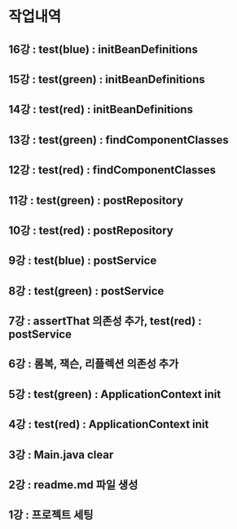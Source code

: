 # 작업내역

## 16강 : test(blue) : initBeanDefinitions

## 15강 : test(green) : initBeanDefinitions

## 14강 : test(red) : initBeanDefinitions

## 13강 : test(green) : findComponentClasses

## 12강 : test(red) : findComponentClasses

## 11강 : test(green) : postRepository

## 10강 : test(red) : postRepository

## 9강 : test(blue) : postService

## 8강 : test(green) : postService

## 7강 : assertThat 의존성 추가, test(red) : postService

## 6강 : 롬복, 잭슨, 리플렉션 의존성 추가

## 5강 : test(green) : ApplicationContext init

## 4강 : test(red) : ApplicationContext init

## 3강 : Main.java clear

## 2강 : readme.md 파일 생성

## 1강 : 프로젝트 세팅